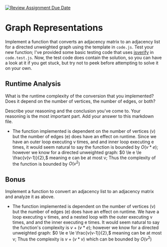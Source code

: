 [![Review Assignment Due Date](https://classroom.github.com/assets/deadline-readme-button-24ddc0f5d75046c5622901739e7c5dd533143b0c8e959d652212380cedb1ea36.svg)](https://classroom.github.com/a/hFs1pb0z)
# Graph Representations

Implement a function that converts an adjacency matrix to an adjacency list for
a directed unweighted graph using the template in `code.js`. Test your new
function; I've provided some basic testing code that uses
[jsverify](https://jsverify.github.io/) in `code.test.js`. Now, the test code
does contain the solution, so you can have a look at it if you get stuck, but
try not to peek before attempting to solve it on your own.

## Runtime Analysis

What is the runtime complexity of the conversion that you implemented? Does it
depend on the number of vertices, the number of edges, or both?

Describe your reasoning and the conclusion you've come to. Your reasoning is the
most important part. Add your answer to this markdown file.

- The function implemented is dependent on the number of vertices (v) but the number of edges (e) does have an effect on runtime. Since we have an outer loop executing v times, and and inner loop executing e times, it would seem natural to say the function is bounded by $O(v * e);$ however we know for a directed unweighted graph: $0 \le e \le \frac{v(v-1)}{2},$ meaning e can be at most v; Thus the complexity of the function is bounded by $O(v^2)$

## Bonus

Implement a function to convert an adjacency list to an adjacency matrix and
analyze it as above.

- The function implemented is dependent on the number of vertices (v) but the number of edges (e) does have an effect on runtime. We have a loop executing v times, and a nested loop with the outer executing v times, and and the inner executing e times. It would seem natural to say the function's complexity is $v + (v * e);$ however we know for a directed unweighted graph: $0 \le e \le \frac{v(v-1)}{2},$ meaning can be at most v; Thus the complexity is $v + (v * v)$ which can be bounded by $O(v^2)$
